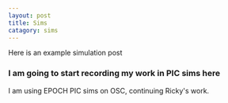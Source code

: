 ```yaml
---
layout: post
title: Sims
catagory: sims
---
```


Here is an example simulation post

### I am going to start recording my work in PIC sims here

I am using EPOCH PIC sims on OSC, continuing Ricky's work.
